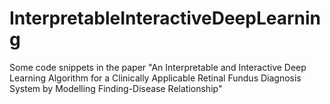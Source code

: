 # InterpretableInteractiveDeepLearning
Some code snippets in the paper "An Interpretable and Interactive Deep Learning Algorithm for a Clinically Applicable Retinal Fundus Diagnosis System by Modelling Finding-Disease Relationship"
